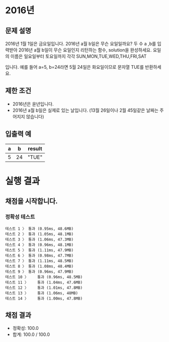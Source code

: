# 2016년

## 문제 설명
2016년 1월 1일은 금요일입니다. 2016년 a월 b일은 무슨 요일일까요? 두 수 a ,b를 입력받아 2016년 a월 b일이 무슨 요일인지 리턴하는 함수, solution을 완성하세요. 요일의 이름은 일요일부터 토요일까지 각각 SUN,MON,TUE,WED,THU,FRI,SAT

입니다. 예를 들어 a=5, b=24라면 5월 24일은 화요일이므로 문자열 TUE를 반환하세요.

## 제한 조건
* 2016년은 윤년입니다.
* 2016년 a월 b일은 실제로 있는 날입니다. (13월 26일이나 2월 45일같은 날짜는 주어지지 않습니다)

## 입출력 예
|a|	b |result|
|-- |--| --|
|5 | 24| "TUE" |

# 실행 결과    
## 채점을 시작합니다.
### 정확성  테스트
```
테스트 1 〉	통과 (0.95ms, 48.6MB)
테스트 2 〉	통과 (1.05ms, 48.1MB)
테스트 3 〉	통과 (1.06ms, 47.3MB)
테스트 4 〉	통과 (0.96ms, 48.1MB)
테스트 5 〉	통과 (1.11ms, 47.9MB)
테스트 6 〉	통과 (0.98ms, 47.7MB)
테스트 7 〉	통과 (1.11ms, 48.5MB)
테스트 8 〉	통과 (1.08ms, 48.4MB)
테스트 9 〉	통과 (0.96ms, 47.9MB)
테스트 10 〉	통과 (0.96ms, 48.5MB)
테스트 11 〉	통과 (1.04ms, 47.6MB)
테스트 12 〉	통과 (1.01ms, 47.8MB)
테스트 13 〉	통과 (1.06ms, 48MB)
테스트 14 〉	통과 (1.00ms, 47.8MB)
```
## 채점 결과
* 정확성: 100.0
* 합계: 100.0 / 100.0